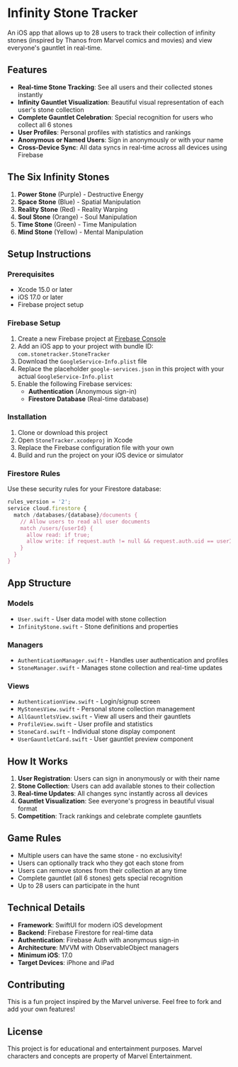 # Infinity Stone Tracker

An iOS app that allows up to 28 users to track their collection of infinity stones (inspired by Thanos from Marvel comics and movies) and view everyone's gauntlet in real-time.

## Features

- **Real-time Stone Tracking**: See all users and their collected stones instantly
- **Infinity Gauntlet Visualization**: Beautiful visual representation of each user's stone collection
- **Complete Gauntlet Celebration**: Special recognition for users who collect all 6 stones
- **User Profiles**: Personal profiles with statistics and rankings
- **Anonymous or Named Users**: Sign in anonymously or with your name
- **Cross-Device Sync**: All data syncs in real-time across all devices using Firebase

## The Six Infinity Stones

1. **Power Stone** (Purple) - Destructive Energy
2. **Space Stone** (Blue) - Spatial Manipulation  
3. **Reality Stone** (Red) - Reality Warping
4. **Soul Stone** (Orange) - Soul Manipulation
5. **Time Stone** (Green) - Time Manipulation
6. **Mind Stone** (Yellow) - Mental Manipulation

## Setup Instructions

### Prerequisites

- Xcode 15.0 or later
- iOS 17.0 or later
- Firebase project setup

### Firebase Setup

1. Create a new Firebase project at [Firebase Console](https://console.firebase.google.com/)
2. Add an iOS app to your project with bundle ID: `com.stonetracker.StoneTracker`
3. Download the `GoogleService-Info.plist` file
4. Replace the placeholder `google-services.json` in this project with your actual `GoogleService-Info.plist`
5. Enable the following Firebase services:
   - **Authentication** (Anonymous sign-in)
   - **Firestore Database** (Real-time database)

### Installation

1. Clone or download this project
2. Open `StoneTracker.xcodeproj` in Xcode
3. Replace the Firebase configuration file with your own
4. Build and run the project on your iOS device or simulator

### Firestore Rules

Use these security rules for your Firestore database:

```javascript
rules_version = '2';
service cloud.firestore {
  match /databases/{database}/documents {
    // Allow users to read all user documents
    match /users/{userId} {
      allow read: if true;
      allow write: if request.auth != null && request.auth.uid == userId;
    }
  }
}
```

## App Structure

### Models
- `User.swift` - User data model with stone collection
- `InfinityStone.swift` - Stone definitions and properties

### Managers
- `AuthenticationManager.swift` - Handles user authentication and profiles
- `StoneManager.swift` - Manages stone collection and real-time updates

### Views
- `AuthenticationView.swift` - Login/signup screen
- `MyStonesView.swift` - Personal stone collection management
- `AllGauntletsView.swift` - View all users and their gauntlets
- `ProfileView.swift` - User profile and statistics
- `StoneCard.swift` - Individual stone display component
- `UserGauntletCard.swift` - User gauntlet preview component

## How It Works

1. **User Registration**: Users can sign in anonymously or with their name
2. **Stone Collection**: Users can add available stones to their collection
3. **Real-time Updates**: All changes sync instantly across all devices
4. **Gauntlet Visualization**: See everyone's progress in beautiful visual format
5. **Competition**: Track rankings and celebrate complete gauntlets

## Game Rules

- Multiple users can have the same stone - no exclusivity!
- Users can optionally track who they got each stone from
- Users can remove stones from their collection at any time
- Complete gauntlet (all 6 stones) gets special recognition
- Up to 28 users can participate in the hunt

## Technical Details

- **Framework**: SwiftUI for modern iOS development
- **Backend**: Firebase Firestore for real-time data
- **Authentication**: Firebase Auth with anonymous sign-in
- **Architecture**: MVVM with ObservableObject managers
- **Minimum iOS**: 17.0
- **Target Devices**: iPhone and iPad

## Contributing

This is a fun project inspired by the Marvel universe. Feel free to fork and add your own features!

## License

This project is for educational and entertainment purposes. Marvel characters and concepts are property of Marvel Entertainment.

